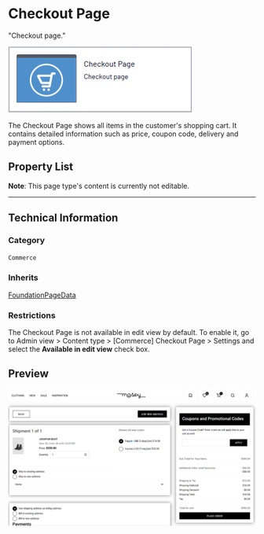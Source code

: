 # Checkout Page
"Checkout page."

![Checkout page](Screenshots/Checkout%20Page%20-%20icon.png)

The Checkout Page shows all items in the customer's shopping cart. It contains detailed information such as price, coupon code, delivery and payment options.

## Property List
**Note**: This page type's content is currently not editable.<!--The following property list includes properties that are unique to this content type. For a list of global properties, view our [*Common Page  Properties*](../../Common%20Page%20Properties.md) list.-->

<!--Display Name *(Name in code)* | Type | Property Description
--------------|------|---------------
**Main body** *(`MainBody`)* | XhtmlString | Provides a rich-text editor for entering formatted content.
**Main content area** *(`MainContentArea`)* | ContentArea | Provides a configurable drag-and-drop interface for placing media, blocks, or other content onto the page.
-->
** **

<!--![Checkout page](Screenshots/Checkout%20Page%20-%20Content%20tab.png)-->


## Technical Information

### Category
`Commerce`

### Inherits
[FoundationPageData](../../Foundation.Cms/Page%20Types/Foundation%20Page%20Data.md)

### Restrictions
The Checkout Page is not available in edit view by default. To enable it, go to Admin view > Content type > [Commerce] Checkout Page > Settings and select the **Available in edit view** check box.

## Preview

![Checkout page](Screenshots/Checkout%20Page%20-%20Preview.png)
